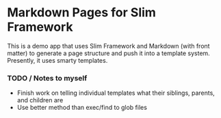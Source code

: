 # Markdown Pages for Slim Framework

This is a demo app that uses Slim Framework and Markdown (with front matter) to generate a page structure and push it into a template system. Presently, it uses smarty templates.


### TODO / Notes to myself

* Finish work on telling individual templates what their siblings, parents, and children are
* Use better method than exec/find to glob files